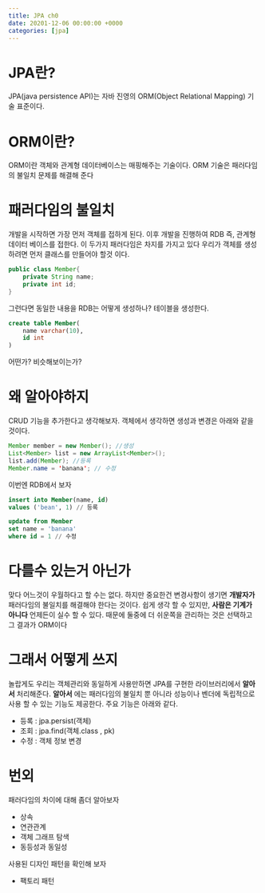 ```yaml
---
title: JPA ch0
date: 20201-12-06 00:00:00 +0000
categories: [jpa]
---
```


# JPA란?

JPA(java persistence API)는 자바 진영의 ORM(Object Relational Mapping) 기술 표준이다.

# ORM이란?

ORM이란 객체와 관계형 데이터베이스는 매핑해주는 기술이다. ORM 기술은 패러다임의 불일치 문제를 해결해 준다

# 패러다임의 불일치

개발을 시작하면 가장 먼저 객체를 접하게 된다. 이후 개발을 진행하여 RDB 즉, 관계형 데이터 베이스를 접한다.
이 두가지 패러다임은 차지를 가지고 있다
우리가 객체를 생성하려면 먼저 클래스를 만들어야 할것 이다.
```java
public class Member{
    private String name;
    private int id;
}
```
그런다면 동일한 내용을 RDB는 어떻게 생성하나? 테이블을 생성한다.
```sql
create table Member(
    name varchar(10),
    id int
)
```
어떤가? 비슷해보이는가?

# 왜 알아야하지
CRUD 기능을 추가한다고 생각해보자. 객체에서 생각하면 생성과 변경은 아래와 같을것이다.
```java
Member member = new Member(); //생성
List<Member> list = new ArrayList<Member>();
list.add(Member); //등록
Member.name = 'banana'; // 수정
```

이번엔 RDB에서 보자

```sql
insert into Member(name, id)
values ('bean', 1) // 등록

update from Member
set name = 'banana'
where id = 1 // 수정
```

# 다를수 있는거 아닌가
맞다 어느것이 우월하다고 할 수는 없다. 하지만 중요한건 변경사항이 생기면 __개발자가__ 패러다임의 불일치를 해결해야 한다는 것이다.
쉽게 생각 할 수 있지만, __사람은 기계가 아니다__ 언제든이 실수 할 수 있다.
때문에 둘중에 더 쉬운쪽을 관리하는 것은 선택하고 그 결과가 ORM이다

# 그래서 어떻게 쓰지

놀랍게도 우리는 객체관리와 동일하게 사용만하면 JPA를 구현한 라이브러리에서 __알아서__ 처리해준다. __알아서__ 에는 패러다임의 불일치 뿐 아니라 성능이나 벤더에 독립적으로 사용 할 수 있는 기능도 제공한다.
주요 기능은 아래와 같다.
- 등록 : jpa.persist(객체)
- 조회 : jpa.find(객체.class , pk)
- 수정 : 객체 정보 변경

# 번외

패러다임의 차이에 대해 좀더 알아보자
- 상속
- 연관관계
- 객체 그래프 탐색
- 동등성과 동일성

사용된 디자인 패턴을 확인해 보자
- 팩토리 패턴